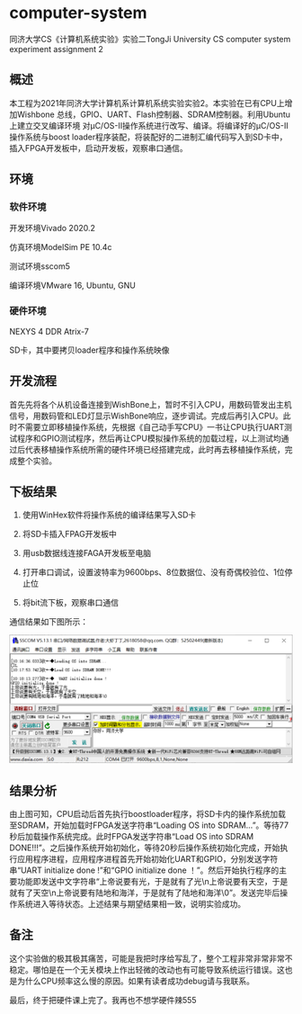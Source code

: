 # computer-system
同济大学CS《计算机系统实验》实验二TongJi University CS computer system experiment assignment 2
## 概述

本工程为2021年同济大学计算机系计算机系统实验实验2。本实验在已有CPU上增加Wishbone 总线，GPIO、UART、Flash控制器、SDRAM控制器。利用Ubuntu上建立交叉编译环境 对μC/OS-II操作系统进行改写、编译。将编译好的μC/OS-II操作系统与boost loader程序装配，将装配好的二进制汇编代码写入到SD卡中，插入FPGA开发板中，启动开发板，观察串口通信。

## 环境

### 软件环境

开发环境Vivado 2020.2

仿真环境ModelSim PE 10.4c

测试环境sscom5

编译环境VMware 16, Ubuntu, GNU 

### 硬件环境

NEXYS 4 DDR Atrix-7

SD卡，其中要拷贝loader程序和操作系统映像

## 开发流程

首先先将各个从机设备连接到WishBone上，暂时不引入CPU，用数码管发出主机信号，用数码管和LED灯显示WishBone响应，逐步调试。完成后再引入CPU。此时不需要立即移植操作系统，先根据《自己动手写CPU》一书让CPU执行UART测试程序和GPIO测试程序，然后再让CPU模拟操作系统的加载过程，以上测试均通过后代表移植操作系统所需的硬件环境已经搭建完成，此时再去移植操作系统，完成整个实验。

## 下板结果

1. 使用WinHex软件将操作系统的编译结果写入SD卡

2. 将SD卡插入FPAG开发板中

3. 用usb数据线连接FAGA开发板至电脑

4. 打开串口调试，设置波特率为9600bps、8位数据位、没有奇偶校验位、1位停止位

5. 将bit流下板，观察串口通信

通信结果如下图所示：

![串口结果](https://github.com/lingbai-kong/computer-system/blob/main/example.png)

## 结果分析

由上图可知，CPU启动后首先执行boostloader程序，将SD卡内的操作系统加载至SDRAM，开始加载时FPGA发送字符串“Loading OS into SDRAM…”。等待77秒后加载操作系统完成。此时FPGA发送字符串“Load OS into SDRAM DONE!!!”。之后操作系统开始初始化，等待20秒后操作系统初始化完成，开始执行应用程序进程，应用程序进程首先开始初始化UART和GPIO，分别发送字符串“UART initialize done !”和“GPIO initialize done ！”。然后开始执行程序的主要功能即发送中文字符串“上帝说要有光，于是就有了光\n上帝说要有天空，于是就有了天空\n上帝说要有陆地和海洋，于是就有了陆地和海洋\0”。发送完毕后操作系统进入等待状态。上述结果与期望结果相一致，说明实验成功。

## 备注

这个实验做的极其极其痛苦，可能是我把时序给写乱了，整个工程非常非常非常不稳定。哪怕是在一个无关模块上作出轻微的改动也有可能导致系统运行错误。这也是为什么CPU频率这么慢的原因。如果有读者成功debug请与我联系。

最后，终于把硬件课上完了。我再也不想学硬件辣555
